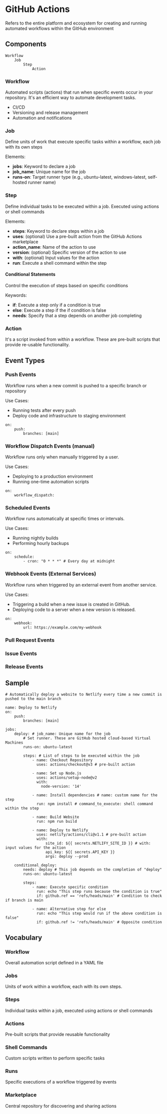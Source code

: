 # GitHub Actions

Refers to the entire platform and ecosystem for creating and running automated workflows within the GitHub environment

## Components

```text
Workflow
    Job
        Step
            Action
```

### Workflow

Automated scripts (actions) that run when specific events occur in your repository. It's an efficient way to automate development tasks.

- CI/CD
- Versioning and release management
- Automation and notifications

### Job

Define units of work that execute specific tasks within a workflow, each job with its own steps

Elements:

- **jobs**: Keyword to declare a job
- **job_name**: Unique name for the job
- **runs-on**: Target runner type (e.g., ubuntu-latest, windows-latest, self-hosted runner name)

### Step

Define individual tasks to be executed within a job. Executed using actions or shell commands

Elements:

- **steps**: Keyword to declare steps within a job
- **uses**: (optional) Use a pre-built action from the GitHub Actions marketplace
- **action_name**: Name of the action to use
- **version**: (optional) Specific version of the action to use
- **with**: (optional) Input values for the action
- **run**: Execute a shell command within the step

#### Conditional Statements

Control the execution of steps based on specific conditions

Keywords:

- **if**: Execute a step only if a condition is true
- **else**: Execute a step if the if condition is false
- **needs**: Specify that a step depends on another job completing

### Action

It's a script invoked from within a workflow. These are pre-built scripts that provide re-usable functionality.

## Event Types

### Push Events

Workflow runs when a new commit is pushed to a specific branch or repository

Use Cases:

- Running tests after every push
- Deploy code and infrastructure to staging environment

```YML
on:
    push:
        branches: [main]
```

### Workflow Dispatch Events (manual)

Workflow runs only when manually triggered by a user.

Use Cases:

- Deploying to a production environment
- Running one-time automation scripts

```YML
on:
    workflow_dispatch:
```

### Scheduled Events

Workflow runs automatically at specific times or intervals.

Use Cases:

- Running nightly builds
- Performing hourly backups

```YML
on:
    schedule:
        - cron: "0 * * *" # Every day at midnight
```

### Webhook Events (External Services)

Workflow runs when triggered by an external event from another service.

Use Cases:

- Triggering a build when a new issue is created in GitHub.
- Deploying code to a server when a new version is released.

```YML
on:
    webhook:
        url: https://example.com/my-webhook
```

### Pull Request Events

### Issue Events

### Release Events

## Sample

```YML
# Automatically deploy a website to Netlify every time a new commit is pushed to the main branch

name: Deploy to Netlify
on:
    push:
        branches: [main]

jobs:
    deploy: # job_name: Unique name for the job
        # Set runner. These are GitHub hosted cloud-based Virtual Machines
        runs-on: ubuntu-latest

        steps: # List of steps to be executed within the job
            - name: Checkout Repository
              uses: actions/checkout@v3 # pre-built action

            - name: Set up Node.js
              uses: actions/setup-node@v2
              with:
                node-version: '14'

            - name: Install dependencies # name: custom name for the step
              run: npm install # command_to_execute: shell command within the step

            - name: Build Website
              run: npm run build

            - name: Deploy to Netlify
              uses: netlify/actions/cli@v1.1 # pre-built action
              with:
                  site_id: ${{ secrets.NETLIFY_SITE_ID }} # with: input values for the action
                  api_key: ${{ secrets.API_KEY }}
                  args: deploy --prod

    conditional_deploy:
        needs: deploy # This job depends on the completion of "deploy"
        runs-on: ubuntu-latest

        steps:
            - name: Execute specific condition
              run: echo "This step runs because the condition is true"
              if: github.ref == 'refs/heads/main' # Condition to check if branch is main

            - name: Alternative step for else
              run: echo "This step would run if the above condition is false"
              if: github.ref != 'refs/heads/main' # Opposite condition
```

## Vocabulary

### Workflow

Overall automation script defined in a YAML file

### Jobs

Units of work within a workflow, each with its own steps.

### Steps

Individual tasks within a job, executed using actions or shell commands

### Actions

Pre-built scripts that provide reusable functionality

### Shell Commands

Custom scripts written to perform specific tasks

### Runs

Specific executions of a workflow triggered by events

### Marketplace

Central repository for discovering and sharing actions
